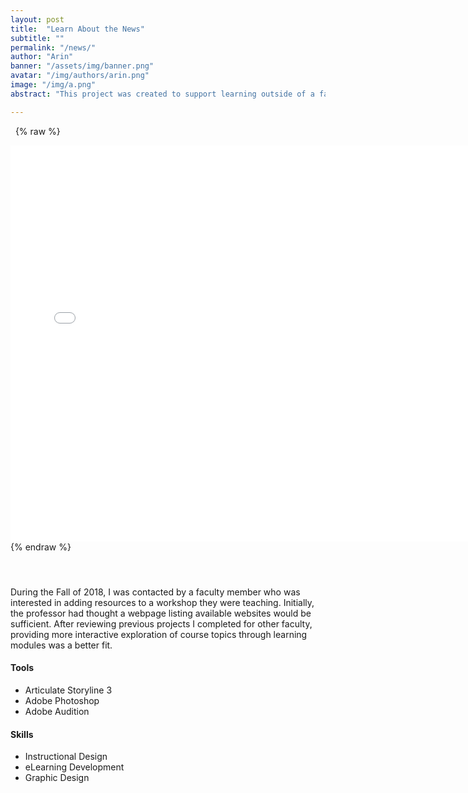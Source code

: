 ```yaml
---
layout: post
title:  "Learn About the News"
subtitle: ""
permalink: "/news/"
author: "Arin"
banner: "/assets/img/banner.png"
avatar: "/img/authors/arin.png"
image: "/img/a.png"
abstract: "This project was created to support learning outside of a face-to-face classroom."

---
```

&nbsp;
{% raw %}
<iframe frameborder="no" height="634px" width="740px" src="/samples/ndy/story.html"></iframe>
{% endraw %}

#### &nbsp;
During the Fall of 2018, I was contacted by a faculty member who was interested in adding resources to a workshop they were teaching. Initially, the professor had thought a webpage listing available websites would be sufficient. After reviewing previous projects I completed for other faculty, providing more interactive exploration of course topics through learning modules was a better fit.

#### Tools

* Articulate Storyline 3
* Adobe Photoshop
* Adobe Audition

#### Skills

* Instructional Design
* eLearning Development
* Graphic Design
